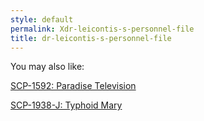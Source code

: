 ```yaml
---
style: default
permalink: Xdr-leicontis-s-personnel-file
title: dr-leicontis-s-personnel-file
---
```

You may also like:

[SCP-1592: Paradise Television](http://scp-wiki.net/scp-1592)

[SCP-1938-J: Typhoid Mary](http://scp-wiki.net/scp-1938-j)

